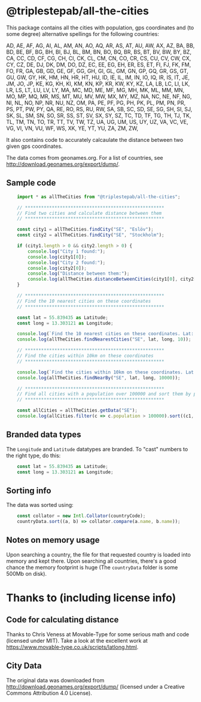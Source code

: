 # @triplestepab/all-the-cities

This package contains all the cities with population, gps coordinates and (to some degree) alternative spellings for the following countries:

AD,	AE,	AF,	AG,	AI,	AL,	AM,	AN,	AO,	AQ,	AR,	AS,	AT,	AU,	AW,	AX,	AZ,	BA,	BB,	BD,	BE,	BF,	BG,	BH,	BI,	BJ,	BL,	BM,	BN,	BO,	BQ,	BR,	BS,	BT,	BV,	BW,	BY,	BZ,	CA,	CC,	CD,	CF,	CG,	CH,	CI,	CK,	CL,	CM,	CN,	CO,	CR,	CS,	CU,	CV,	CW,	CX,	CY,	CZ,	DE,	DJ,	DK,	DM,	DO,	DZ,	EC,	EE,	EG,	EH,	ER,	ES,	ET,	FI,	FJ,	FK,	FM,	FO,	FR,	GA,	GB,	GD,	GE,	GF,	GG,	GH,	GI,	GL,	GM,	GN,	GP,	GQ,	GR,	GS,	GT,	GU,	GW,	GY,	HK,	HM,	HN,	HR,	HT,	HU,	ID,	IE,	IL,	IM,	IN,	IO,	IQ,	IR,	IS,	IT,	JE,	JM,	JO,	JP,	KE,	KG,	KH,	KI,	KM,	KN,	KP,	KR,	KW,	KY,	KZ,	LA,	LB,	LC,	LI,	LK,	LR,	LS,	LT,	LU,	LV,	LY,	MA,	MC,	MD,	ME,	MF,	MG,	MH,	MK,	ML,	MM,	MN,	MO,	MP,	MQ,	MR,	MS,	MT,	MU,	MV,	MW,	MX,	MY,	MZ,	NA,	NC,	NE,	NF,	NG,	NI,	NL,	NO,	NP,	NR,	NU,	NZ,	OM,	PA,	PE,	PF,	PG,	PH,	PK,	PL,	PM,	PN,	PR,	PS,	PT,	PW,	PY,	QA,	RE,	RO,	RS,	RU,	RW,	SA,	SB,	SC,	SD,	SE,	SG,	SH,	SI,	SJ,	SK,	SL,	SM,	SN,	SO,	SR,	SS,	ST,	SV,	SX,	SY,	SZ,	TC,	TD,	TF,	TG,	TH,	TJ,	TK,	TL,	TM,	TN,	TO,	TR,	TT,	TV,	TW,	TZ,	UA,	UG,	UM,	US,	UY,	UZ,	VA,	VC,	VE,	VG,	VI,	VN,	VU,	WF,	WS,	XK,	YE,	YT,	YU,	ZA,	ZM,	ZW,

It also contains code to accurately calcaulate the distance between two given gps coordinates.

The data comes from geonames.org. For a list of countries, see <http://download.geonames.org/export/dump/>.


## Sample code

```typescript
	import * as allTheCities from "@triplestepab/all-the-cities";

	// ****************************************************
	// Find two cities and calculate distance between them
	// ****************************************************

	const city1 = allTheCities.findCity("SE", "Eslöv");
	const city2 = allTheCities.findCity("SE", "Stockholm");

	if (city1.length > 0 && city2.length > 0) {
		console.log("City 1 found:");
		console.log(city1[0]);
		console.log("City 2 found:");
		console.log(city2[0]);
		console.log("Distance between them:");
		console.log(allTheCities.distanceBetweenCities(city1[0], city2[0]));
	}

	// ****************************************************
	// Find the 10 nearest cities on these coordinates
	// ****************************************************

	const lat = 55.839435 as Latitude;
	const long = 13.303121 as Longitude;

	console.log(`Find the 10 nearest cities on these coordinates. Lat: ${lat}, Long: ${long}`);
	console.log(allTheCities.findNearestCities("SE", lat, long, 10));

	// ****************************************************
	// Find the cities within 10km on these coordinates
	// ****************************************************

	console.log(`Find the cities within 10km on these coordinates. Lat: ${lat}, Long: ${long}`);
	console.log(allTheCities.findNearBy("SE", lat, long, 10000));

	// ****************************************************
	// Find all cities with a population over 100000 and sort them by population
	// ****************************************************

	const allCities = allTheCities.getData("SE");
	console.log(allCities.filter(c => c.population > 100000).sort((c1, c2) => c2.population - c1.population).map(c => c.name));

```

## Branded data types

The `Longitude` and `Latitude` datatypes are branded. To "cast" numbers to the right type, do this:

```typescript
	const lat = 55.839435 as Latitude;
	const long = 13.303121 as Longitude;
```

## Sorting info

The data was sorted using:

```typescript
	const collator = new Intl.Collator(countryCode);
	countryData.sort((a, b) => collator.compare(a.name, b.name));
```

## Notes on memory usage

Upon searching a country, the file for that requested country is loaded into memory and kept there. Upon searching all countries, there's a good chance the memory footprint is huge (The `countryData` folder is some 500Mb on disk).

# Thanks to (including license info)

## Code for calculating distance

Thanks to Chris Veness at Movable-Type for some serious math and code (licensed under MIT). Take a look at the excellent work at <https://www.movable-type.co.uk/scripts/latlong.html>.

## City Data

The original data was downloaded from <http://download.geonames.org/export/dump/> (licensed under a Creative Commons Attribution 4.0 License).
